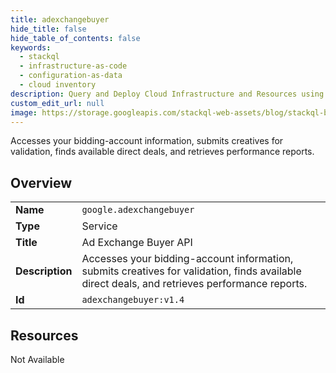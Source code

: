 ```yaml
---
title: adexchangebuyer
hide_title: false
hide_table_of_contents: false
keywords:
  - stackql
  - infrastructure-as-code
  - configuration-as-data
  - cloud inventory
description: Query and Deploy Cloud Infrastructure and Resources using SQL
custom_edit_url: null
image: https://storage.googleapis.com/stackql-web-assets/blog/stackql-blog-post-featured-image.png
---
```

Accesses your bidding-account information, submits creatives for validation, finds available direct deals, and retrieves performance reports.  
    

## Overview
<table><tbody>
<tr><td><b>Name</b></td><td><code>google.adexchangebuyer</code></td></tr>
<tr><td><b>Type</b></td><td>Service</td></tr>
<tr><td><b>Title</b></td><td>Ad Exchange Buyer API</td></tr>
<tr><td><b>Description</b></td><td>Accesses your bidding-account information, submits creatives for validation, finds available direct deals, and retrieves performance reports.</td></tr>
<tr><td><b>Id</b></td><td><code>adexchangebuyer:v1.4</code></td></tr>
</tbody></table>

## Resources
<div class="row"><div class="providerDocColumn">Not Available</div></div>